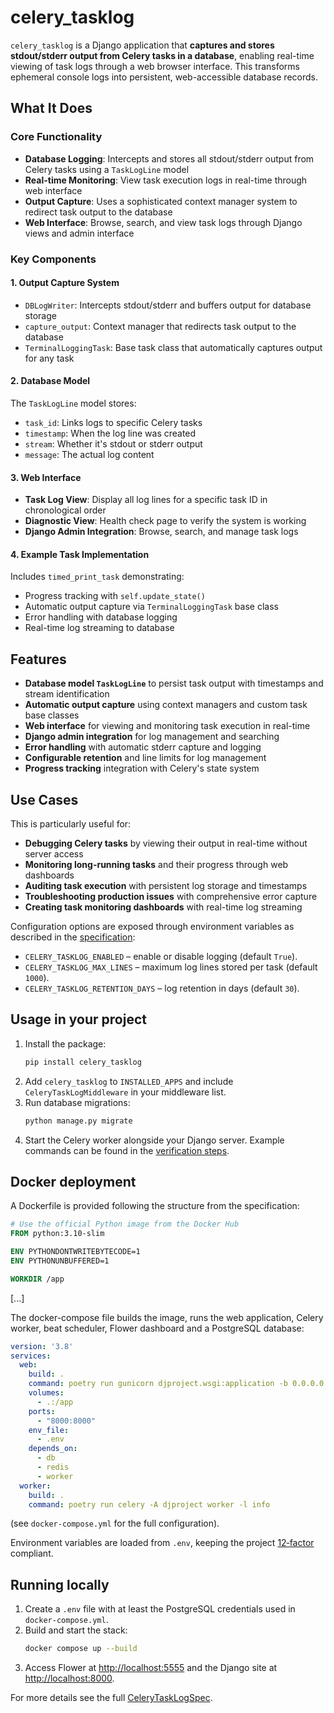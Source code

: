 # celery_tasklog

`celery_tasklog` is a Django application that **captures and stores stdout/stderr output from Celery tasks in a database**, enabling real-time viewing of task logs through a web browser interface. This transforms ephemeral console logs into persistent, web-accessible database records.

## What It Does

### Core Functionality
- **Database Logging**: Intercepts and stores all stdout/stderr output from Celery tasks using a `TaskLogLine` model
- **Real-time Monitoring**: View task execution logs in real-time through web interface
- **Output Capture**: Uses a sophisticated context manager system to redirect task output to the database
- **Web Interface**: Browse, search, and view task logs through Django views and admin interface

### Key Components

#### 1. **Output Capture System**
- `DBLogWriter`: Intercepts stdout/stderr and buffers output for database storage
- `capture_output`: Context manager that redirects task output to the database
- `TerminalLoggingTask`: Base task class that automatically captures output for any task

#### 2. **Database Model**
The `TaskLogLine` model stores:
- `task_id`: Links logs to specific Celery tasks
- `timestamp`: When the log line was created
- `stream`: Whether it's stdout or stderr output  
- `message`: The actual log content

#### 3. **Web Interface**
- **Task Log View**: Display all log lines for a specific task ID in chronological order
- **Diagnostic View**: Health check page to verify the system is working
- **Django Admin Integration**: Browse, search, and manage task logs

#### 4. **Example Task Implementation**
Includes `timed_print_task` demonstrating:
- Progress tracking with `self.update_state()`
- Automatic output capture via `TerminalLoggingTask` base class
- Error handling with database logging
- Real-time log streaming to database

## Features

* **Database model `TaskLogLine`** to persist task output with timestamps and stream identification
* **Automatic output capture** using context managers and custom task base classes  
* **Web interface** for viewing and monitoring task execution in real-time
* **Django admin integration** for log management and searching
* **Error handling** with automatic stderr capture and logging
* **Configurable retention** and line limits for log management
* **Progress tracking** integration with Celery's state system

## Use Cases

This is particularly useful for:
- **Debugging Celery tasks** by viewing their output in real-time without server access
- **Monitoring long-running tasks** and their progress through web dashboards
- **Auditing task execution** with persistent log storage and timestamps
- **Troubleshooting production issues** with comprehensive error capture
- **Creating task monitoring dashboards** with real-time log streaming

Configuration options are exposed through environment variables as described in the [specification](docs/CeleryTaskLogSpec.md):

- `CELERY_TASKLOG_ENABLED` – enable or disable logging (default `True`).
- `CELERY_TASKLOG_MAX_LINES` – maximum log lines stored per task (default `1000`).
- `CELERY_TASKLOG_RETENTION_DAYS` – log retention in days (default `30`).

## Usage in your project

1. Install the package:
   ```bash
   pip install celery_tasklog
   ```
2. Add `celery_tasklog` to `INSTALLED_APPS` and include `CeleryTaskLogMiddleware` in your middleware list.
3. Run database migrations:
   ```bash
   python manage.py migrate
   ```
4. Start the Celery worker alongside your Django server. Example commands can be found in the [verification steps](docs/CeleryTaskLogSpec.md).

## Docker deployment

A Dockerfile is provided following the structure from the specification:

```Dockerfile
# Use the official Python image from the Docker Hub
FROM python:3.10-slim

ENV PYTHONDONTWRITEBYTECODE=1
ENV PYTHONUNBUFFERED=1

WORKDIR /app
```
[...]

The docker-compose file builds the image, runs the web application, Celery worker, beat scheduler, Flower dashboard and a PostgreSQL database:

```yaml
version: '3.8'
services:
  web:
    build: .
    command: poetry run gunicorn djproject.wsgi:application -b 0.0.0.0:8000
    volumes:
      - .:/app
    ports:
      - "8000:8000"
    env_file:
      - .env
    depends_on:
      - db
      - redis
      - worker
  worker:
    build: .
    command: poetry run celery -A djproject worker -l info
```
(see `docker-compose.yml` for the full configuration).

Environment variables are loaded from `.env`, keeping the project [12‑factor](https://12factor.net/) compliant.

## Running locally

1. Create a `.env` file with at least the PostgreSQL credentials used in `docker-compose.yml`.
2. Build and start the stack:
   ```bash
   docker compose up --build
   ```
3. Access Flower at [http://localhost:5555](http://localhost:5555) and the Django site at [http://localhost:8000](http://localhost:8000).

For more details see the full [CeleryTaskLogSpec](docs/CeleryTaskLogSpec.md).
